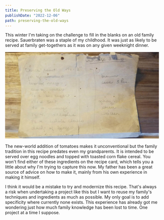 ```yaml
---
title: Preserving the Old Ways
publishDate: "2022-12-06"
path: preserving-the-old-ways
---
```


This winter I'm taking on the challenge to fill in the blanks on an old family recipe. Sauerbraten was a staple of my childhood. It was just as likely to be served at family get-togethers as it was on any given weeknight dinner. 

![Recipe Card](sauerbraten_recipe.jpg)

The new-world addition of tomatoes makes it unconventional but the family tradition in this recipe predates even my grandparents. It is intended to be served over egg noodles and topped with toasted corn flake cereal. You won't find either of these ingredients on the recipe card, which tells you a little about why I'm trying to capture this now. My father has been a great source of advice on how to make it, mainly from his own experience in making it himself. 

I think it would be a mistake to try and modernize this recipe. That's always a risk when undertaking a project like this but I want to reuse my family's techniques and ingredients as much as possible. My only goal is to add specificity where currently none exists. This experience has already got me wondering just how much family knowledge has been lost to time. One project at a time I suppose.
